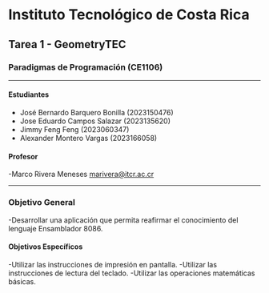 # Instituto Tecnológico de Costa Rica

## Tarea 1 - GeometryTEC

### Paradigmas de Programación (CE1106)

---

#### Estudiantes

- José Bernardo Barquero Bonilla (2023150476)
- Jose Eduardo Campos Salazar (2023135620)
- Jimmy Feng Feng (2023060347)
- Alexander Montero Vargas (2023166058)

#### Profesor

-Marco Rivera Meneses <marivera@itcr.ac.cr>

---

### Objetivo General

-Desarrollar una aplicación que permita reafirmar el conocimiento del lenguaje Ensamblador
8086.

#### Objetivos Específicos

-Utilizar las instrucciones de impresión en pantalla.
-Utilizar las instrucciones de lectura del teclado.
-Utilizar las operaciones matemáticas básicas.
